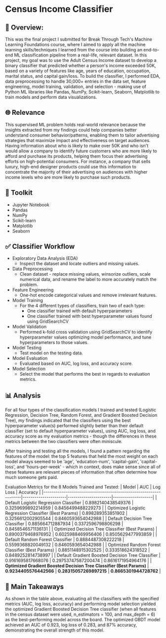 # Census Income Classifier

## 📑 Overview:
This was the final project I submitted for Break Through Tech's Machine Learning Foundations course, where I aimed to apply all the machine learning skills/techniques I learned from the course into building an end-to-end ML classification pipeline from a real-life, relevant dataset. In this project, my goal was to use the Adult Census Income dataset to develop a binary classifier that predicted whether a person's income exceeded 50K, based on a variety of features like age, years of education, occupation, marital status, and capital gain/loss. To build the classifier, I performed EDA, data preprocessing to handle 30,000+ entries in the data set, feature engineering, model training, validation, and selection - making use of Python ML libraries like Pandas, NumPy, Scikit-learn, Seaborn, Matplotlib to train models and perform data visualizations. 

## 🌐 Relevance 
This supervised ML problem holds real-world relevance because the insights extracted from my findings could help companies better understand consumer behavior/patterns, enabling them to tailor advertising strategies that maximize impact and effectiveness on target audiences. Having information about who is likely to make over 50K and who isn't would allow a company to identify future customers who are more likely to afford and purchase its products, helping them focus their advertising efforts on high-potential consumers. For instance, a company that sells luxury, high-end designer products could use this information to concentrate the majority of their advertising on audiences with higher income levels who are more likely to purchase such products.

## 🔧 Toolkit
- Jupyter Notebook
- Pandas
- NumPy
- Scikit-learn
- Matplotlib
- Seaborn   

## ✅ Classifier Workflow
- Exploratory Data Analysis (EDA)
  - Inspect the dataset and locate outliers and missing values.  
- Data Preprocessing
  - Clean dataset - replace missing values, winsorize outliers, scale numerical data, and rename the label to more accurately match the problem.
- Feature Engineering
  - One-hot encode categorical values and remove irrelevant features. 
- Model Training
  - For the 4 different types of classifiers, train two of each type:
    - One classifier trained with default hyperparameters
    - One classifier trained with best hyperparameter values found using GridSearchCV
- Model Validation
  - Performed k-fold cross validation using GridSearchCV to identify hyperparameter values optimizing model performance, and tune hyperparameters to those values.    
- Model Testing
  - Test model on the testing data. 
- Model Evaluation
  - Evaluated based on AUC, log loss, and accuracy score.
- Model Selection
  - Select the model that performs the best in regards to evaluation metrics.     

## 📊 Analysis
For all four types of the classification models I trained and tested (Logistic Regression, Decision Tree, Random Forest, and Gradient Boosted Decision Tree), my findings indicated that the classifiers using the best hyperparameter value(s) performed slightly better than their default classifier (set to default hyperparameter values), using AUC, log loss, and accuracy score as my evaluation metrics - though the differences in these metrics between the two classifiers were often miniscule. 

After training and testing all the models, I found a pattern regarding the features of the model: the top 5 features that held the most weight on each model always seemed to be 'age', 'education-num', 'capital-gain', 'capital-loss', and 'hours-per-week' - which in context, does make sense since all of these features are relevant pieces of information that often determine how much someone gets paid. 

Evaluation Metrics for the 8 Models Trained and Tested: 
| Model                                                             |         AUC          |       Log Loss       |      Accuracy      |
|-------------------------------------------------------------------|----------------------|----------------------|--------------------|
| Default Logistic Regression Classifier                            |  0.8982140438549376  |  0.3259699892214959  | 0.8456499488229273 |
| Optimized Logistic Regression Classifier (Best Params)            |  0.898289353851902   |  0.3256612002905544  | 0.8460593654042988 |
| Default Decision Tree Classifier                                  |  0.885664712887934   |  0.3372596798806298  | 0.8458546571136131 |
| Optimized Decision Tree Classifier (Best Params)                  |  0.8900379468976952  |  0.6025988469956406  | 0.8505629477993859 |
| Default Random Forest Classifier                                  |  0.8884487308222218  |  0.5599368820049132  | 0.8460593654042988 |
| Optimized Random Forest Classifier (Best Params)                  |  0.8851148915302525  |  0.333518624318522   | 0.8489252814738997 |
| Default Gradient Boosted Decision Tree Classifier                 |  0.9161695817668076  |  0.29753747587200474 | 0.8616171954964176 |
| **Optimized Gradient Boosted Decision Tree Classifier (Best Params)** |  **0.9234405576442566**  |  **0.28315057269897215** | **0.8665301944728762** |


## 🎯 Main Takeaways
As shown in the table above, evaluating all the classifiers with the specified metrics (AUC, log loss, accuracy) and performing model selection yielded the optimized Gradient Boosted Decision Tree classifier (when all features in the census dataset were used, n_estimators = 100, and max_depth = 6) as the best-performing model across the board. The optimized GBDT model achieved an AUC of 0.923, log loss of 0.283, and 87% accuracy, demonstrating the overall strength of this model.
